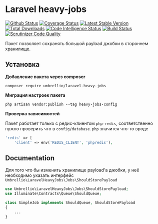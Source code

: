 # Laravel heavy-jobs

[![Github Status](https://github.com/umbrellio/laravel-heavy-jobs/workflows/CI/badge.svg)](https://github.com/umbrellio/laravel-heavy-jobs/actions)
[![Coverage Status](https://coveralls.io/repos/github/umbrellio/laravel-heavy-jobs/badge.svg?branch=master)](https://coveralls.io/github/umbrellio/laravel-heavy-jobs?branch=master)
[![Latest Stable Version](https://poser.pugx.org/umbrellio/laravel-heavy-jobs/v/stable.png)](https://packagist.org/packages/umbrellio/laravel-heavy-jobs)
[![Total Downloads](https://poser.pugx.org/umbrellio/laravel-heavy-jobs/downloads.png)](https://packagist.org/packages/umbrellio/laravel-heavy-jobs)
[![Code Intelligence Status](https://scrutinizer-ci.com/g/umbrellio/laravel-heavy-jobs/badges/code-intelligence.svg?b=master)](https://scrutinizer-ci.com/code-intelligence)
[![Build Status](https://scrutinizer-ci.com/g/umbrellio/laravel-heavy-jobs/badges/build.png?b=master)](https://scrutinizer-ci.com/g/umbrellio/laravel-heavy-jobs/build-status/master)
[![Scrutinizer Code Quality](https://scrutinizer-ci.com/g/umbrellio/laravel-heavy-jobs/badges/quality-score.png?b=master)](https://scrutinizer-ci.com/g/umbrellio/laravel-heavy-jobs/?branch=master)

Пакет позволяет сохранять большой payload джобки в стороннем хранилище.  


## Установка

__Добавление пакета через composer__  

`composer require umbrellio/laravel-heavy-jobs`

__Миграция настроек пакета__

`php artisan vendor:publish --tag heavy-jobs-config`

__Проверка зависимостей__

Пакет работает только с редис-клиентом `php-redis`, соответственно нужно проверить что в `config/database.php` значится что-то вроде

```php
'redis' => [
    'client' => env('REDIS_CLIENT', 'phpredis'),
```

## Documentation

Для того что бы изменить хранилище payload'a джобки, у неё необходимо указать интерфейс `Umbrellio\LaravelHeavyJobs\Jobs\ShouldStorePayload`

```php
use Umbrellio\LaravelHeavyJobs\Jobs\ShouldStorePayload;
use Illuminate\Contracts\Queue\ShouldQueue;

class SimpleJob implements ShouldQueue, ShouldStorePayload 
{
    ...
}
``` 
